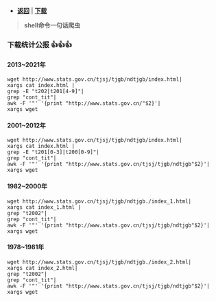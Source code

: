 -  [**返回**](../README.md)  | [**下载**](../data/data.md)
> **shell命令一句话爬虫**

### 下载统计公报 :+1::+1::+1:
#### 2013~2021年
```
wget http://www.stats.gov.cn/tjsj/tjgb/ndtjgb/index.html|
xargs cat index.html |
grep -E "t202|t201[4-9]"|
grep "cont_tit"|
awk -F '"' '{print "http://www.stats.gov.cn/"$2}'|
xargs wget
```
#### 2001~2012年
```
wget http://www.stats.gov.cn/tjsj/tjgb/ndtjgb/index.html|
xargs cat index.html |
grep -E "t201[0-3]|t200[0-9]"|
grep "cont_tit"|
awk -F '"' '{print "http://www.stats.gov.cn/tjsj/tjgb/ndtjgb"$2}'|
xargs wget
```
#### 1982~2000年
```
wget http://www.stats.gov.cn/tjsj/tjgb/ndtjgb./index_1.html|
xargs cat index_1.html |
grep "t2002"|
grep "cont_tit"|
awk -F '"' '{print "http://www.stats.gov.cn/tjsj/tjgb/ndtjgb"$2}'|
xargs wget
```
#### 1978~1981年
```
wget http://www.stats.gov.cn/tjsj/tjgb/ndtjgb./index_2.html|
xargs cat index_2.html|
grep "t2002"| 
grep "cont_tit"|
awk -F '"' '{print "http://www.stats.gov.cn/tjsj/tjgb/ndtjgb"$2}'|
xargs wget
```